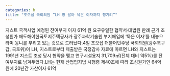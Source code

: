 ```yaml
---
categories: b
title: "조오섭 국회의원 “LH 땅 팔아 묵은 이자까지 챙기려”"
---
```

지스트 국책사업 예정된 잔여부지 이자 61억 원 요구유일한 협약서·대법원 판례 근거 조성원가 매도해야한국토지주택공사가 광주과학기술원 부지매입에 ‘묵은 이자’를 내놓으라며 몽니를 부리고 있는 것으로 드러났다.4일 조오섭 더불어민주당 국회의원(광주북구갑, 국토위)이 LH, 지스트로부터 제출받은 국정감사 자료에 따르면 LH와 지스트는 1991년 지스트 조성 당시 협약을 맺고 연구시설용지 31,709㎡(전체 대비 약5%)를 잔여부지로 남겨두었다.LH는 현재 산업입지법 시행령 제40조에 따라 조성원가인 64억 원에 20년간 가산이자 61억